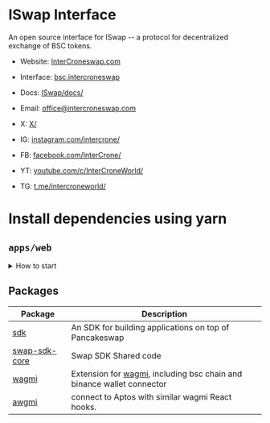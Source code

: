 # ISwap Interface

An open source interface for ISwap -- a protocol for decentralized exchange of BSC tokens.

- Website: [InterCroneswap.com](https://intercroneswap.com)
- Interface: [bsc.intercroneswap](https://bsc.intercroneswap.com)
- Docs: [ISwap/docs/](https://docs.intercroneswap.finance)
- Email: [office@intercroneswap.com](mailto:office@intercroneswap.com)

- X: [X/](https://twitter.com/IntercroneWorld)
- IG: [instagram.com/intercrone/](https://www.instagram.com/intercrone)
- FB: [facebook.com/InterCrone/](https://www.facebook.com/InterCrone)
- YT: [youtube.com/c/InterCroneWorld/](https://www.youtube.com/c/InterCroneWorld)
- TG: [t.me/intercroneworld/](https://t.me/intercroneworld)

# Install dependencies using **yarn**

## `apps/web`

<details>
<summary>
How to start
</summary>

```sh
nvm use 16.20.2
npm install
```

start the development server

```sh
yarn dev
```

build with production mode

```sh
yarn build

# start the application after build
yarn start
```

</details>

## Packages

| Package                                  | Description                                                                                                 |
| ---------------------------------------- | ----------------------------------------------------------------------------------------------------------- |
| [sdk](/packages/swap-sdk)                | An SDK for building applications on top of Pancakeswap                                                      |
| [swap-sdk-core](/packages/swap-sdk-core) | Swap SDK Shared code                                                                                        |
| [wagmi](/packages/wagmi)                 | Extension for [wagmi](https://github.com/wagmi-dev/wagmi), including bsc chain and binance wallet connector |
| [awgmi](/packages/awgmi)                 | connect to Aptos with similar wagmi React hooks.                                                            |
